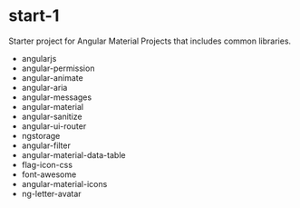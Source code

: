 # start-1

Starter project for Angular Material Projects that includes common libraries.

* angularjs
* angular-permission
* angular-animate
* angular-aria
* angular-messages
* angular-material
* angular-sanitize
* angular-ui-router
* ngstorage
* angular-filter
* angular-material-data-table
* flag-icon-css
* font-awesome
* angular-material-icons
* ng-letter-avatar

